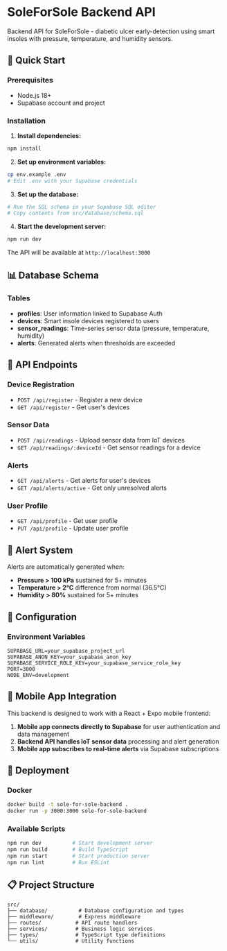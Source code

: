 # SoleForSole Backend API

Backend API for SoleForSole - diabetic ulcer early-detection using smart insoles with pressure, temperature, and humidity sensors.

## 🚀 Quick Start

### Prerequisites
- Node.js 18+ 
- Supabase account and project

### Installation

1. **Install dependencies:**
```bash
npm install
```

2. **Set up environment variables:**
```bash
cp env.example .env
# Edit .env with your Supabase credentials
```

3. **Set up the database:**
```bash
# Run the SQL schema in your Supabase SQL editor
# Copy contents from src/database/schema.sql
```

4. **Start the development server:**
```bash
npm run dev
```

The API will be available at `http://localhost:3000`

## 📊 Database Schema

### Tables
- **profiles**: User information linked to Supabase Auth
- **devices**: Smart insole devices registered to users
- **sensor_readings**: Time-series sensor data (pressure, temperature, humidity)
- **alerts**: Generated alerts when thresholds are exceeded

## 🔌 API Endpoints

### Device Registration
- `POST /api/register` - Register a new device
- `GET /api/register` - Get user's devices

### Sensor Data
- `POST /api/readings` - Upload sensor data from IoT devices
- `GET /api/readings/:deviceId` - Get sensor readings for a device

### Alerts
- `GET /api/alerts` - Get alerts for user's devices
- `GET /api/alerts/active` - Get only unresolved alerts

### User Profile
- `GET /api/profile` - Get user profile
- `PUT /api/profile` - Update user profile

## 🚨 Alert System

Alerts are automatically generated when:
- **Pressure > 100 kPa** sustained for 5+ minutes
- **Temperature > 2°C** difference from normal (36.5°C)
- **Humidity > 80%** sustained for 5+ minutes

## 🔧 Configuration

### Environment Variables
```env
SUPABASE_URL=your_supabase_project_url
SUPABASE_ANON_KEY=your_supabase_anon_key
SUPABASE_SERVICE_ROLE_KEY=your_supabase_service_role_key
PORT=3000
NODE_ENV=development
```

## 📱 Mobile App Integration

This backend is designed to work with a React + Expo mobile frontend:

1. **Mobile app connects directly to Supabase** for user authentication and data management
2. **Backend API handles IoT sensor data** processing and alert generation
3. **Mobile app subscribes to real-time alerts** via Supabase subscriptions

## 🚀 Deployment

### Docker
```bash
docker build -t sole-for-sole-backend .
docker run -p 3000:3000 sole-for-sole-backend
```

### Available Scripts
```bash
npm run dev          # Start development server
npm run build        # Build TypeScript
npm run start        # Start production server
npm run lint         # Run ESLint
```

## 📋 Project Structure

```
src/
├── database/          # Database configuration and types
├── middleware/        # Express middleware
├── routes/           # API route handlers
├── services/         # Business logic services
├── types/            # TypeScript type definitions
└── utils/            # Utility functions
```
